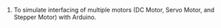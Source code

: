1. To simulate interfacing of multiple motors (DC Motor, Servo Motor, and Stepper Motor) with Arduino.
